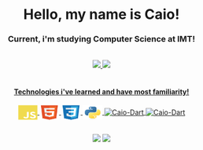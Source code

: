 <h1 align="center">Hello, my name is Caio! </h1>
<h3 align="center"> Current, i'm studying Computer Science at IMT! </h3>

<div align="center"><br>
  <a href="https://github.com/caiofcosta3">
  <img height="180em" src="https://github-readme-stats.vercel.app/api?username=caiofcosta3&show_icons=true&theme=tokyonight&include_all_commits=true&count_private=false"/>
  <img height="180em" src="https://github-readme-stats.vercel.app/api/top-langs/?username=caiofcosta3&layout=compact&langs_count=7&theme=tokyonight"/>
</div>
    
<div align = "center" style="display: inline_block"><br>
  <h4>Technologies i've learned and have most familiarity!</h4>
  <img align="center" alt="Caio-Js" height="30" width="40" src="https://raw.githubusercontent.com/devicons/devicon/master/icons/javascript/javascript-plain.svg">
  <img align="center" alt="Caio-HTML" height="30" width="40" src="https://raw.githubusercontent.com/devicons/devicon/master/icons/html5/html5-original.svg">
  <img align="center" alt="Caio-CSS" height="30" width="40" src="https://raw.githubusercontent.com/devicons/devicon/master/icons/css3/css3-original.svg">
  <img align="center" alt="Caio-Python" height="30" width="40" src="https://raw.githubusercontent.com/devicons/devicon/master/icons/python/python-original.svg">
  <img align="center" alt="Caio-Dart" height="30" width="40" src="https://cdn.jsdelivr.net/gh/devicons/devicon/icons/dart/dart-original.svg">
  <img align="center" alt="Caio-Dart" height="30" width="40" src="https://cdn.jsdelivr.net/gh/devicons/devicon/icons/java/java-original.svg">
</div>

##

<div align = "center" style="display: inline_block"> 
  <a href = "mailto:caiofcosta3@gmail.com"><img src="https://img.shields.io/badge/Gmail-D14836?style=for-the-badge&logo=gmail&logoColor=white" target="_blank"></a>
  <a href="https://www.linkedin.com/in/caio-f-costa-599227287/" target="_blank"><img src="https://img.shields.io/badge/-LinkedIn-%230077B5?style=for-the-badge&logo=linkedin&logoColor=white" target="_blank"></a> 
</div>
